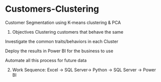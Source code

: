 # Customers-Clustering

Customer Segmentation using K-means clustering & PCA
1. Objectives
Clustering customers that behave the same

Investigate the common traits/behaviors in each Cluster

Deploy the results in Power BI for the business to use

Automate all this process for future data

2. Work Sequence: Excel -> SQL Server-> Python -> SQL Server -> Power BI
